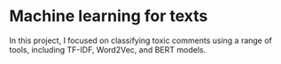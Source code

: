 #  Machine learning for texts

In this project, I focused on classifying toxic comments using a range of tools, including TF-IDF, Word2Vec, and BERT models.
